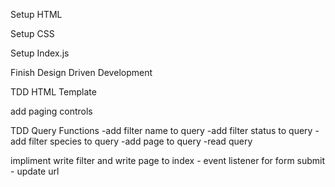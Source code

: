 Setup HTML

Setup CSS

Setup Index.js

Finish Design Driven Development

TDD HTML Template

add paging controls

TDD Query Functions 
    -add filter name to query
    -add filter status to query
    -add filter species to query
    -add page to query
    -read query

impliment write filter and write page to index
    - event listener for form submit
        - update url

